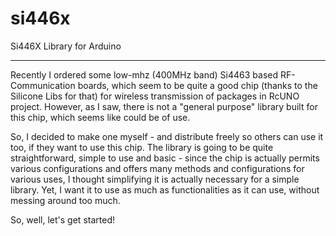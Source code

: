 si446x
======

Si446X Library for Arduino

-----------------

Recently I ordered some low-mhz (400MHz band) Si4463 based RF-Communication boards, which seem to be quite a good chip (thanks to the Silicone Libs for that) for wireless transmission of packages in RcUNO project. However, as I saw, there is not a "general purpose" library built for this chip, which seems like could be of use.

So, I decided to make one myself - and distribute freely so others can use it too, if they want to use this chip. The library is going to be quite straightforward, simple to use and basic - since the chip is actually permits various configurations and offers many methods and configurations for various uses, I thought simplifying it is actually necessary for a simple library. Yet, I want it to use as much as functionalities as it can use, without messing around too much.

So, well, let's get started!
